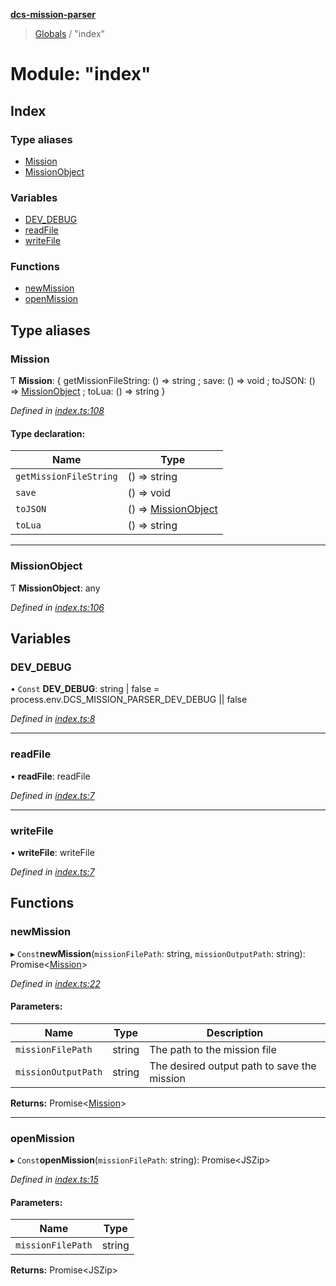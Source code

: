 **[dcs-mission-parser](../README.md)**

> [Globals](../globals.md) / "index"

# Module: "index"

## Index

### Type aliases

* [Mission](_index_.md#mission)
* [MissionObject](_index_.md#missionobject)

### Variables

* [DEV\_DEBUG](_index_.md#dev_debug)
* [readFile](_index_.md#readfile)
* [writeFile](_index_.md#writefile)

### Functions

* [newMission](_index_.md#newmission)
* [openMission](_index_.md#openmission)

## Type aliases

### Mission

Ƭ  **Mission**: { getMissionFileString: () => string ; save: () => void ; toJSON: () => [MissionObject](_index_.md#missionobject) ; toLua: () => string  }

*Defined in [index.ts:108](https://github.com/Ked57/dcs-mission-parser/blob/ba0294c/src/index.ts#L108)*

#### Type declaration:

Name | Type |
------ | ------ |
`getMissionFileString` | () => string |
`save` | () => void |
`toJSON` | () => [MissionObject](_index_.md#missionobject) |
`toLua` | () => string |

___

### MissionObject

Ƭ  **MissionObject**: any

*Defined in [index.ts:106](https://github.com/Ked57/dcs-mission-parser/blob/ba0294c/src/index.ts#L106)*

## Variables

### DEV\_DEBUG

• `Const` **DEV\_DEBUG**: string \| false = process.env.DCS\_MISSION\_PARSER\_DEV\_DEBUG \|\| false

*Defined in [index.ts:8](https://github.com/Ked57/dcs-mission-parser/blob/ba0294c/src/index.ts#L8)*

___

### readFile

•  **readFile**: readFile

*Defined in [index.ts:7](https://github.com/Ked57/dcs-mission-parser/blob/ba0294c/src/index.ts#L7)*

___

### writeFile

•  **writeFile**: writeFile

*Defined in [index.ts:7](https://github.com/Ked57/dcs-mission-parser/blob/ba0294c/src/index.ts#L7)*

## Functions

### newMission

▸ `Const`**newMission**(`missionFilePath`: string, `missionOutputPath`: string): Promise\<[Mission](_index_.md#mission)>

*Defined in [index.ts:22](https://github.com/Ked57/dcs-mission-parser/blob/ba0294c/src/index.ts#L22)*

#### Parameters:

Name | Type | Description |
------ | ------ | ------ |
`missionFilePath` | string | The path to the mission file |
`missionOutputPath` | string | The desired output path to save the mission  |

**Returns:** Promise\<[Mission](_index_.md#mission)>

___

### openMission

▸ `Const`**openMission**(`missionFilePath`: string): Promise\<JSZip>

*Defined in [index.ts:15](https://github.com/Ked57/dcs-mission-parser/blob/ba0294c/src/index.ts#L15)*

#### Parameters:

Name | Type |
------ | ------ |
`missionFilePath` | string |

**Returns:** Promise\<JSZip>
